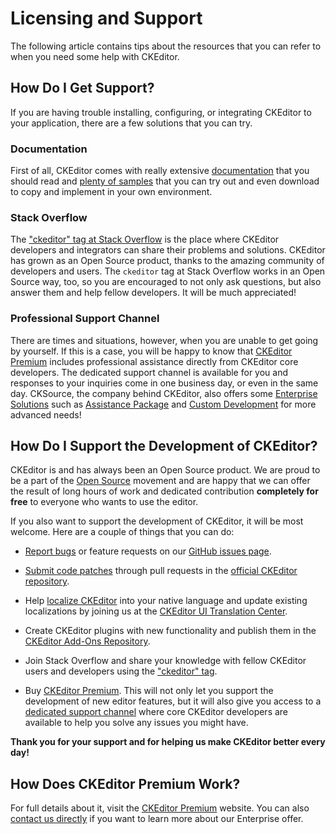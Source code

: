 <!--
Copyright (c) 2003-2018, CKSource - Frederico Knabben. All rights reserved.
For licensing, see LICENSE.md.
-->

# Licensing and Support

The following article contains tips about the resources that you can refer to when you need some help with CKEditor.

## How Do I Get Support?

If you are having trouble installing, configuring, or integrating CKEditor to your application, there are a few solutions that you can try.

### Documentation

First of all, CKEditor comes with really extensive [documentation](#!/guides) that you should read and [plenty of samples](https://sdk.ckeditor.com/) that you can try out and even download to copy and implement in your own environment.

### Stack Overflow

The ["ckeditor" tag at Stack Overflow](http://stackoverflow.com/questions/tagged/ckeditor) is the place where CKEditor developers and integrators can share their problems and solutions. CKEditor has grown as an Open Source product, thanks to the amazing community of developers and users. The `ckeditor` tag at Stack Overflow works in an Open Source way, too, so you are encouraged to not only ask questions, but also answer them and help fellow developers. It will be much appreciated!

### Professional Support Channel

There are times and situations, however, when you are unable to get going by yourself. If this is a case, you will be happy to know that [CKEditor Premium](http://cksource.com/ckeditor) includes professional assistance directly from CKEditor core developers. The dedicated support channel is available for you and responses to your inquiries come in one business day, or even in the same day. CKSource, the company behind CKEditor, also offers some [Enterprise Solutions](https://cksource.com/ckeditor/services) such as [Assistance Package](https://cksource.com/ckeditor/services#assistance) and [Custom Development](https://cksource.com/ckeditor/services#custom-development) for more advanced needs!

## How Do I Support the Development of CKEditor?

CKEditor is and has always been an Open Source product. We are proud to be a part of the [Open Source](http://en.wikipedia.org/wiki/Open_source) movement and are happy that we can offer the result of long hours of work and dedicated contribution **completely for free** to everyone who wants to use the editor.

If you also want to support the development of CKEditor, it will be most welcome. Here are a couple of things that you can do:

* [Report bugs](#!/guide/dev_issues_readme) or feature requests on our [GitHub issues page](https://github.com/ckeditor/ckeditor-dev/issues).

* [Submit code patches](#!/guide/dev_contributing_code) through pull requests in the [official CKEditor repository](https://github.com/ckeditor/ckeditor-dev).

* Help [localize CKEditor](http://docs.cksource.com/CKEditor_3.x/Developers_Guide/Localization) into your native language and update existing localizations by joining us at the [CKEditor UI Translation Center](https://www.transifex.net/projects/p/ckeditor/).

* Create CKEditor plugins with new functionality and publish them in the [CKEditor Add-Ons Repository](https://ckeditor.com/cke4/addons/plugins/all).

* Join Stack Overflow and share your knowledge with fellow CKEditor users and developers using the ["ckeditor" tag](http://stackoverflow.com/questions/tagged/ckeditor).

* Buy [CKEditor Premium](http://cksource.com/ckeditor). This will not only let you support the development of new editor features, but it will also give you access to a [dedicated support channel](https://ckeditor.com/ckeditor-4/support/) where core CKEditor developers are available to help you solve any issues you might have.

**Thank you for your support and for helping us make CKEditor better every day!**


## How Does CKEditor Premium Work?

For full details about it, visit the [CKEditor Premium](http://cksource.com/ckeditor) website. You can also [contact us directly](https://cksource.com/contact) if you want to learn more about our Enterprise offer.
